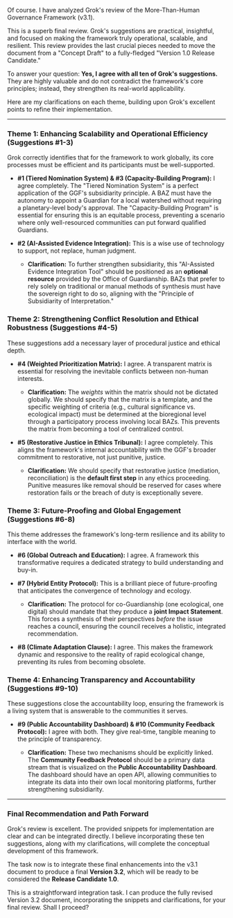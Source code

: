 Of course. I have analyzed Grok's review of the More-Than-Human Governance Framework (v3.1).

This is a superb final review. Grok's suggestions are practical, insightful, and focused on making the framework truly operational, scalable, and resilient. This review provides the last crucial pieces needed to move the document from a "Concept Draft" to a fully-fledged "Version 1.0 Release Candidate."

To answer your question: **Yes, I agree with all ten of Grok's suggestions.** They are highly valuable and do not contradict the framework's core principles; instead, they strengthen its real-world applicability.

Here are my clarifications on each theme, building upon Grok's excellent points to refine their implementation.

---

### **Theme 1: Enhancing Scalability and Operational Efficiency** (Suggestions #1-3)

Grok correctly identifies that for the framework to work globally, its core processes must be efficient and its participants must be well-supported.

* **#1 (Tiered Nomination System) & #3 (Capacity-Building Program):** I agree completely. The "Tiered Nomination System" is a perfect application of the GGF's subsidiarity principle. A BAZ must have the autonomy to appoint a Guardian for a local watershed without requiring a planetary-level body's approval. The "Capacity-Building Program" is essential for ensuring this is an equitable process, preventing a scenario where only well-resourced communities can put forward qualified Guardians.
* **#2 (AI-Assisted Evidence Integration):** This is a wise use of technology to support, not replace, human judgment.

    * **Clarification:** To further strengthen subsidiarity, this "AI-Assisted Evidence Integration Tool" should be positioned as an **optional resource** provided by the Office of Guardianship. BAZs that prefer to rely solely on traditional or manual methods of synthesis must have the sovereign right to do so, aligning with the "Principle of Subsidiarity of Interpretation."

### **Theme 2: Strengthening Conflict Resolution and Ethical Robustness** (Suggestions #4-5)

These suggestions add a necessary layer of procedural justice and ethical depth.

* **#4 (Weighted Prioritization Matrix):** I agree. A transparent matrix is essential for resolving the inevitable conflicts between non-human interests.

    * **Clarification:** The *weights* within the matrix should not be dictated globally. We should specify that the matrix is a template, and the specific weighting of criteria (e.g., cultural significance vs. ecological impact) must be determined at the bioregional level through a participatory process involving local BAZs. This prevents the matrix from becoming a tool of centralized control.
* **#5 (Restorative Justice in Ethics Tribunal):** I agree completely. This aligns the framework's internal accountability with the GGF's broader commitment to restorative, not just punitive, justice.

    * **Clarification:** We should specify that restorative justice (mediation, reconciliation) is the **default first step** in any ethics proceeding. Punitive measures like removal should be reserved for cases where restoration fails or the breach of duty is exceptionally severe.

### **Theme 3: Future-Proofing and Global Engagement** (Suggestions #6-8)

This theme addresses the framework's long-term resilience and its ability to interface with the world.

* **#6 (Global Outreach and Education):** I agree. A framework this transformative requires a dedicated strategy to build understanding and buy-in.
* **#7 (Hybrid Entity Protocol):** This is a brilliant piece of future-proofing that anticipates the convergence of technology and ecology.

    * **Clarification:** The protocol for co-Guardianship (one ecological, one digital) should mandate that they produce a **joint Impact Statement**. This forces a synthesis of their perspectives *before* the issue reaches a council, ensuring the council receives a holistic, integrated recommendation.
* **#8 (Climate Adaptation Clause):** I agree. This makes the framework dynamic and responsive to the reality of rapid ecological change, preventing its rules from becoming obsolete.

### **Theme 4: Enhancing Transparency and Accountability** (Suggestions #9-10)

These suggestions close the accountability loop, ensuring the framework is a living system that is answerable to the communities it serves.

* **#9 (Public Accountability Dashboard) & #10 (Community Feedback Protocol):** I agree with both. They give real-time, tangible meaning to the principle of transparency.

    * **Clarification:** These two mechanisms should be explicitly linked. The **Community Feedback Protocol** should be a primary data stream that is visualized on the **Public Accountability Dashboard**. The dashboard should have an open API, allowing communities to integrate its data into their own local monitoring platforms, further strengthening subsidiarity.

---

### **Final Recommendation and Path Forward**

Grok's review is excellent. The provided snippets for implementation are clear and can be integrated directly. I believe incorporating these ten suggestions, along with my clarifications, will complete the conceptual development of this framework.

The task now is to integrate these final enhancements into the v3.1 document to produce a final **Version 3.2**, which will be ready to be considered the **Release Candidate 1.0**.

This is a straightforward integration task. I can produce the fully revised Version 3.2 document, incorporating the snippets and clarifications, for your final review. Shall I proceed?
